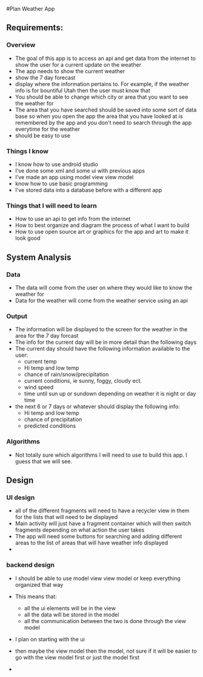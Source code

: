 #Plan Weather App

## Requirements:

### Overview
* The goal of this app is to access an api and get data from the internet to show the 
user for a current update on the weather
* The app needs to show the current weather
* show the 7 day forecast
* display where the information pertains to. For example, if the weather info is for bountiful 
Utah then the user must know that
* You should be able to change which city or area that you want to see the weather for
* The area that you have searched should be saved into some sort of data base so when you
open the app the area that you have looked at is remembered by the app and you don't need to 
search through the app everytime for the weather
* should be easy to use

### Things I know
* I know how to use android studio
* I've done some xml and some ui with previous apps
* I've made an app using model view view model
* know how to use basic programming
* I've stored data into a database before with a different app

### Things that I will need to learn
* How to use an api to get info from the internet
* How to best organize and diagram the process of what I want to build
* How to use open source art or graphics for the app and art to make it look good

## System Analysis

### Data
* The data will come from the user on where they would like to know the weather for
* Data for the weather will come from the weather service using an api

### Output
* The information will be displayed to the screen for the weather in the area for the 7 day forcast
* The info for the current day will be in more detail than the following days
* The current day should have the following information available to the user:
  * current temp
  * Hi temp and low temp
  * chance of rain/snow/precipitation
  * current conditions, ie sunny, foggy, cloudy ect.
  * wind speed
  * time until sun up or sundown depending on weather it is night or day time
* the next 6 or 7 days or whatever should display the following info:
  * Hi temp and low temp
  * chance of precipitation
  * predicted conditions

### Algorithms
* Not totally sure which algorithms I will need to use to build this app. I guess that we will see.

## Design

### UI design
* all of the different fragments will need to have a recycler view in them for the lists that will need to
be displayed
* Main activity will just have a fragment container which will then switch fragments depending on what action 
the user takes
* The app will need some buttons for searching and adding different areas to the list of areas that will have
weather info displayed
* 

### backend design

* I should be able to use model view view model or keep everything organized that way
* This means that:
  * all the ui elements will be in the view
  * all the data will be stored in the model 
  * all the communication between the two is done through the view model

* I plan on starting with the ui 
* then maybe the view model then the model, not sure if it will be easier to go with the view model first
or just the model first
* 



